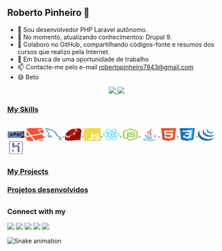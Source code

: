 ## Roberto Pinheiro 👋

- 🔭 Sou desenvolvedor PHP Laravel autônomo.
- 🌱 No momento, atualizando conhecimentos: Drupal 9.
- 👯 Colaboro no GitHub, compartilhando códigos-fonte e resumos dos cursos que realizo pela Internet. 
- 🤔 Em busca de uma oportunidade de trabalho
- 📫 Contacte-me pelo e-mail robertopinheiro7843@gmail.com
- 😄 Beto

<div align="center">
  <a href="https://github.com/betopinheiro1005">
  <img height="180em" src="https://github-readme-stats.vercel.app/api?username=betopinheiro1005&show_icons=true&theme=dark&include_all_commits=true&count_private=true"/>
  <img height="180em" src="https://github-readme-stats.vercel.app/api/top-langs/?username=betopinheiro1005&layout=compact&langs_count=7&theme=dark"/>
</div>
  
### My Skills    
<div style="display: inline_block"><br>
  <img align="center" alt="PHP" height="30" width="40" src="https://github.com/devicons/devicon/blob/master/icons/php/php-original.svg">
  <img align="center" alt="Laravel" height="30" width="40" src="https://github.com/devicons/devicon/blob/master/icons/laravel/laravel-plain.svg">
  <img align="center" alt="MySQL" height="30" width="40" src="https://github.com/devicons/devicon/blob/master/icons/mysql/mysql-original.svg">
  <img align="center" alt="Ruby" height="30" width="40" src="https://github.com/devicons/devicon/blob/master/icons/ruby/ruby-original.svg">
  <img align="center" alt="JavaScript" height="30" width="40" src="https://raw.githubusercontent.com/devicons/devicon/master/icons/javascript/javascript-plain.svg">
  <img align="center" alt="React" height="30" width="40" src="https://raw.githubusercontent.com/devicons/devicon/master/icons/react/react-original.svg">
  <img align="center" alt="NodeJS" height="30" width="40" src="https://github.com/devicons/devicon/blob/master/icons/nodejs/nodejs-original.svg">
  <img align="center" alt="Java" height="30" width="40" src="https://github.com/devicons/devicon/blob/master/icons/java/java-original.svg">
  <img align="center" alt="HTML" height="30" width="40" src="https://raw.githubusercontent.com/devicons/devicon/master/icons/html5/html5-original.svg">
  <img align="center" alt="CSS" height="30" width="40" src="https://raw.githubusercontent.com/devicons/devicon/master/icons/css3/css3-original.svg">
  <img align="center" alt="jQuery" height="30" width="40" src="https://github.com/devicons/devicon/blob/master/icons/jquery/jquery-original.svg">
  <img align="center" alt="Heroku" height="30" width="40" src="https://github.com/devicons/devicon/blob/master/icons/heroku/heroku-original.svg">
</div>
  
  ##  

  ### My Projects
  
  ### [Projetos desenvolvidos](https://betopinheiro1005.github.io/)  
  
  ## 
  
  ### Connect with my
  
  <div> 
    <a href="https://www.linkedin.com/in/roberto-pinheiro-dev/" target="_blank"><img src="https://img.shields.io/badge/-LinkedIn-%230077B5?style=for-the-badge&logo=linkedin&logoColor=white" target="_blank"></a> 
    <a href="https://github.com/betopinheiro1005" target="_blank"><img src="https://img.shields.io/badge/GitHub-100000?style=for-the-badge&logo=github&logoColor=white" target="_blank"></a> 
    <a href="mailto:robertopinheiro7843@gmail.com" target="_blank"><img src="https://img.shields.io/badge/Gmail-D14836?style=for-the-badge&logo=gmail&logoColor=white" target="_blank"></a> 
     <a href="https://www.facebook.com/roberto.pinheiro.18847876/" target="_blank"><img src="https://img.shields.io/badge/Facebook-1877F2?style=for-the-badge&logo=facebook&logoColor=white" target="_blank"></a> 
     <a href="https://www.instagram.com/roberto.pinheiro.1005/" target="_blank"><img src="https://img.shields.io/badge/Instagram-E4405F?style=for-the-badge&logo=instagram&logoColor=white" target="_blank"></a> 
  </div>

  ![Snake animation](https://github.com/betopinheiro1005/betopinheiro1005/blob/output/github-contribution-grid-snake.svg)
  
  
  
  
  
  
  
  
